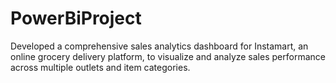 # PowerBiProject
Developed a comprehensive sales analytics dashboard for Instamart, an online grocery delivery platform, to visualize and analyze sales performance across multiple outlets and item categories.
